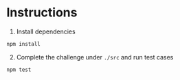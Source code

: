 # Instructions

1. Install dependencies

```sh
npm install
```

2. Complete the challenge under `./src` and run test cases

```sh
npm test
```
